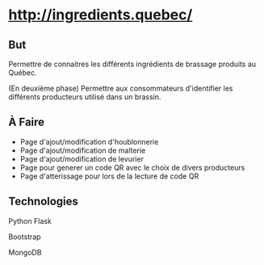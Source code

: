 # http://ingredients.quebec/

But
---

Permettre de connaitres les différents ingrédients
de brassage produits au Québec.

(En deuxième phase) Permettre aux consommateurs d'identifier
les différents producteurs utilisé dans un brassin.

À Faire
-------

* Page d'ajout/modification d'houblonnerie
* Page d'ajout/modification de malterie
* Page d'ajout/modification de levurier
* Page pour generer un code QR avec le choix de divers
producteurs
* Page d'atterissage pour lors de la lecture de code QR

Technologies
------------

Python Flask

Bootstrap

MongoDB